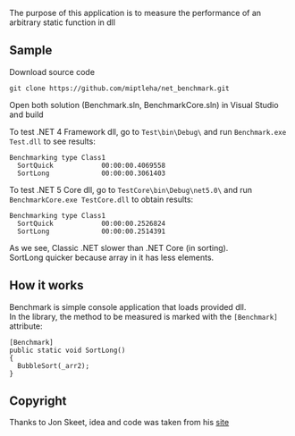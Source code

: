 The purpose of this application is to measure the performance of an arbitrary static function in dll

## Sample
Download source code
```
git clone https://github.com/miptleha/net_benchmark.git
```

Open both solution (Benchmark.sln, BenchmarkCore.sln) in Visual Studio and build

To test .NET 4 Framework dll, go to `Test\bin\Debug\` and run `Benchmark.exe Test.dll` to see results:
```
Benchmarking type Class1
  SortQuick            00:00:00.4069558
  SortLong             00:00:00.3061403
```

To test .NET 5 Core dll, go to `TestCore\bin\Debug\net5.0\` and run `BenchmarkCore.exe TestCore.dll` to obtain results:
```
Benchmarking type Class1
  SortQuick            00:00:00.2526824
  SortLong             00:00:00.2514391
```

As we see, Classic .NET slower than .NET Core (in sorting).  
SortLong quicker because array in it has less elements.

## How it works
Benchmark is simple console application that loads provided dll.  
In the library, the method to be measured is marked with the `[Benchmark]` attribute:
```
[Benchmark]
public static void SortLong()
{
  BubbleSort(_arr2);
}
```

## Copyright
Thanks to Jon Skeet, idea and code was taken from his [site](https://jonskeet.uk/csharp/benchmark.html)
